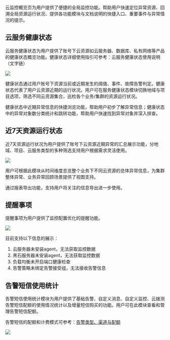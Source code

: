 云监控概览页为用户提供了便捷的全局监控功能。帮助用户快速定位异常资源、回溯全局资源运行状况、提供各功能模块与文档说明的快捷入口、重要事件与异常情况的提示。

## 云服务健康状态

云服务健康状态为用户提供了账号下云资源如云服务器、数据库、私有网络等产品的健康状态概览功能。健康状态详细使用指引可参考：云服务健康状态使用说明（文字链）

![](http://imgcache.tce.fsphere.cn/static/mc.qcloudimg.com/static/img/411be866ecc9c43ae58a9063e2e89442/image.png)

健康状态通过用户账号下资源当前或近期发生的阈值、事件、故障告警判定。健康状态代表了用户云资源近期的运行状况。用户可在服务健康状态模块切换地域与项目选项，筛选不同云资源集合，巡检各个业务/集群的资源运行状况。

健康状态中近期异常信息的快捷浏览功能，帮助用户初步了解异常信息；健康状态中的异常对象数分类统计和跳转功能，帮助用户快速找到异常对象并深入排查。

## 近7天资源运行状态

近7天资源运行状况为用户提供了账号下云资源近期异常的汇总展示功能，分地域、项目、云服务类型的多种筛选支持用户根据需求灵活使用。

![](http://imgcache.tce.fsphere.cn/static/mc.qcloudimg.com/static/img/8561af8c27a356210d1ab79f69ff9a64/image.png)

用户可根据此模块从时间维度总览整个业务下不同云资源的总体异常信息，为集群整体异常、业务异常回顾场景提供了视图支持。

通过报表导出功能，支持用户将关注的信息导出进一步使用。

## 提醒事项

提醒事项为用户提供了监控配置优化的提醒功能。

![](http://imgcache.tce.fsphere.cn/static/mc.qcloudimg.com/static/img/3259ed5bf79a88ed6b3e6088c7f44158/image.png)

目前支持以下信息的展示：

1. 云服务器未安装agent，无法获取监控数据
2. 黑石服务器未安装agent，无法获取监控数据
3. 负载均衡未开启端口健康检查
4. 告警策略未绑定告警接受组，无法接收告警信息

## 告警短信使用统计

告警短信使用统计模块为用户提供了基础告警、自定义消息、自定义监控、云拨测告警短信配额的使用情况统计以及增量短信购买的功能。用户可在此模块查看和管理告警短信配额。

告警短信的配额和计费模式可参考：[告警类型、渠道与配额](http://tce.fsphere.cn/document/product/248/9122)

![](http://imgcache.tce.fsphere.cn/static/mc.qcloudimg.com/static/img/aede43ec27d26488384f6125793d9b10/image.jpg)